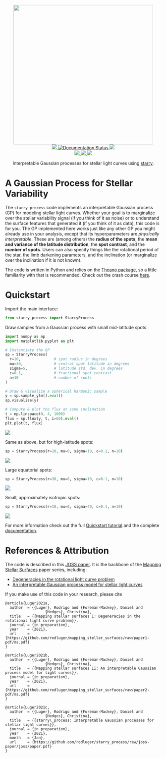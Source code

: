 <p align="center">
  <img width="450" src="https://raw.githubusercontent.com/rodluger/starry_process/master/starry_process.gif"/>
  <br/>
  <a href="https://github.com/rodluger/starry_process/actions?query=workflow%3Atests">
    <img src="https://github.com/rodluger/starry_process/workflows/tests/badge.svg"/>
  </a>
  <a href='https://starry-process.readthedocs.io/en/latest/?badge=latest'>
    <img src='https://readthedocs.org/projects/starry-process/badge/?version=latest' alt='Documentation Status' />
  </a>
  <a href="https://github.com/rodluger/starry_process/raw/joss-paper/joss/paper.pdf">
    <img src="https://github.com/rodluger/starry_process/workflows/joss%20paper/badge.svg"/>
  </a>
  <br/>
  <a href="http://starry-process.flatironinstitute.org">
    <img src="https://img.shields.io/badge/web-app-orange.svg?style=flat"/>
  </a>
  <a href="https://github.com/rodluger/mapping_stellar_surfaces/raw/paper1-pdf/ms.pdf">
    <img src="https://img.shields.io/badge/read-paper_1-blue.svg?style=flat"/>
  </a>
  <a href="https://github.com/rodluger/mapping_stellar_surfaces/raw/paper2-pdf/ms.pdf">
    <img src="https://img.shields.io/badge/read-paper_2-blue.svg?style=flat"/>
  </a>
</p>

<p align="center">
Interpretable Gaussian processes for stellar light curves using <a href="https://github.com/rodluger/starry">starry</a>.
</p>

# A Gaussian Process for Stellar Variability

The `starry_process` code implements an interpretable Gaussian process (GP)
for modeling stellar light curves. Whether your goal is to marginalize
over the stellar variability signal (if you think of it as noise)
or to understand the surface features that generated it (if you
think of it as data), this code is for you. The GP implemented here works
just like any other GP you might already use in your analysis, except that
its hyperparameters are *physically interpretable*. These are (among others)
the **radius of the spots**, the
**mean and variance of the latitude distribution**,
the **spot contrast**, and the **number of spots**. Users can also specify
things like the rotational period of the star, the limb darkening parameters,
and the inclination (or marginalize over the inclination if it is not known).

The code is written in Python and relies on the
[Theano package](https://theano-pymc.readthedocs.io/en/stable/index.html),
so a little familiarity with that is recommended. Check out the crash
course [here](https://luger.dev/starry_process/notebooks/Quickstart.html#Compiling-theano-functions).

# Quickstart

Import the main interface:

```python
from starry_process import StarryProcess
```

Draw samples from a Gaussian process with small mid-latitude spots:

```python
import numpy as np
import matplotlib.pyplot as plt

# Instantiate the GP
sp = StarryProcess(
  r=10,               # spot radius in degrees
  mu=30,              # central spot latitude in degrees
  sigma=5,            # latitude std. dev. in degrees
  c=0.1,              # fractional spot contrast
  n=10                # number of spots
)

# Draw & visualize a spherical harmonic sample
y = sp.sample_ylm().eval()
sp.visualize(y)

# Compute & plot the flux at some inclination
t = np.linspace(0, 4, 1000)
flux = sp.flux(y, t, i=60).eval()
plt.plot(t, flux)
```

<img src="https://raw.githubusercontent.com/rodluger/starry_process/master/docs/samples_0.png"/>

Same as above, but for high-latitude spots:

```python
sp = StarryProcess(r=10, mu=0, sigma=10, c=0.1, n=10)
```

<img src="https://raw.githubusercontent.com/rodluger/starry_process/master/docs/samples_1.png"/>

Large equatorial spots:

```python
sp = StarryProcess(r=30, mu=0, sigma=10, c=0.1, n=10)
```

<img src="https://raw.githubusercontent.com/rodluger/starry_process/master/docs/samples_2.png"/>

Small, approximately isotropic spots:

```python
sp = StarryProcess(r=10, mu=0, sigma=40, c=0.1, n=10)
```

<img src="https://raw.githubusercontent.com/rodluger/starry_process/master/docs/samples_3.png"/>

For more information check out the full
[Quickstart tutorial](https://luger.dev/starry_process/notebooks/Quickstart.html) and
the complete [documentation](https://luger.dev).

# References & Attribution

The code is described in this
[JOSS paper](https://github.com/rodluger/starry_process/raw/joss-paper/joss/paper.pdf).
It is the backbone of the
[Mapping Stellar Surfaces](https://github.com/rodluger/mapping_stellar_surfaces)
paper series, including:

  - [Degeneracies in the rotational light curve problem](https://github.com/rodluger/mapping_stellar_surfaces/raw/paper1-pdf/ms.pdf)
  - [An interpretable Gaussian process model for stellar light curves](https://github.com/rodluger/mapping_stellar_surfaces/raw/paper2-pdf/ms.pdf)

If you make use of this code in your research, please cite

```
@article{Luger2021a,
  author  = {{Luger}, Rodrigo and {Foreman-Mackey}, Daniel and
                  {Hedges}, Christina},
  title   = {{Mapping stellar surfaces I: Degeneracies in the rotational light curve problem}},
  journal = {in preparation},
  year    = {2021},
  url     = {https://github.com/rodluger/mapping_stellar_surfaces/raw/paper1-pdf/ms.pdf}
}
```

```
@article{Luger2021b,
  author  = {{Luger}, Rodrigo and {Foreman-Mackey}, Daniel and
                  {Hedges}, Christina},
  title   = {{Mapping stellar surfaces II: An interpretable Gaussian process model for light curves}},
  journal = {in preparation},
  year    = {2021},
  url     = {https://github.com/rodluger/mapping_stellar_surfaces/raw/paper2-pdf/ms.pdf}
}
```

```
@article{Luger2021c,
  author  = {{Luger}, Rodrigo and {Foreman-Mackey}, Daniel and
                  {Hedges}, Christina},
  title   = {{starry\_process: Interpretable Gaussian processes for stellar light curves}},
  journal = {in preparation},
  year    = {2021},
  month   = {Jan},
  url     = {https://github.com/rodluger/starry_process/raw/joss-paper/joss/paper.pdf}
}
```
